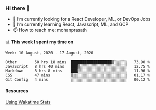 ### Hi there 👋

- 🔭 I’m currently looking for a React Developer, ML, or DevOps Jobs
- 🌱 I’m currently learning React, Javascript, ML, and GCP
- 📫 How to reach me: mohanprasath

📊 **This week I spent my time on**
<!--START_SECTION:waka-->
```text
Week: 10 August, 2020 - 17 August, 2020

Other        50 hrs 18 mins  ██████████████████▒░░░░░░   73.90 % 
JavaScript   8 hrs 40 mins   ███▒░░░░░░░░░░░░░░░░░░░░░   12.75 % 
Markdown     8 hrs 8 mins    ███░░░░░░░░░░░░░░░░░░░░░░   11.96 % 
CSS          47 mins         ▒░░░░░░░░░░░░░░░░░░░░░░░░   01.17 % 
Git Config   4 mins          ░░░░░░░░░░░░░░░░░░░░░░░░░   00.12 % 
```
<!--END_SECTION:waka-->

#### Resources
[Using Wakatime Stats](https://github.com/marketplace/actions/waka-readme)
